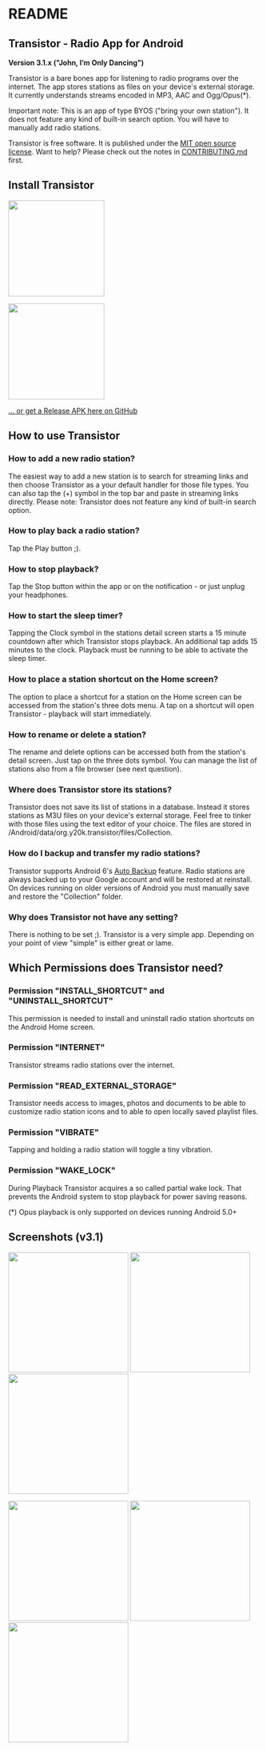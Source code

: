 README
======

Transistor - Radio App for Android
----------------------------------

**Version 3.1.x ("John, I’m Only Dancing")**

Transistor is a bare bones app for listening to radio programs over the internet. The app stores stations as files on your device's external storage. It currently understands streams encoded in MP3, AAC and Ogg/Opus(*).

Important note: This is an app of type BYOS ("bring your own station"). It does not feature any kind of built-in search option. You will have to manually add radio stations.

Transistor is free software. It is published under the [MIT open source license](https://opensource.org/licenses/MIT). Want to help? Please check out the notes in [CONTRIBUTING.md](https://github.com/y20k/transistor/blob/master/CONTRIBUTING.md) first.

Install Transistor
------------------
[<img src="https://play.google.com/intl/de_de/badges/images/generic/en_badge_web_generic.png" width="192">](https://play.google.com/store/apps/details?id=org.y20k.transistor)

[<img src="https://cloud.githubusercontent.com/assets/9103935/14702535/45f6326a-07ab-11e6-9256-469c1dd51c22.png" width="192">](https://f-droid.org/repository/browse/?fdid=org.y20k.transistor)

[... or get a Release APK here on GitHub](https://github.com/y20k/transistor/releases)

How to use Transistor
---------------------
### How to add a new radio station?
The easiest way to add a new station is to search for streaming links and then choose Transistor as a your default handler for those file types. You can also tap the (+) symbol in the top bar and paste in streaming links directly. Please note: Transistor does not feature any kind of built-in search option.

### How to play back a radio station?
Tap the Play button ;).

### How to stop playback?
Tap the Stop button within the app or on the notification - or just unplug your headphones.

### How to start the sleep timer?
Tapping the Clock symbol in the stations detail screen starts a 15 minute countdown after which Transistor stops playback. An additional tap adds 15 minutes to the clock. Playback must be running to be able to activate the sleep timer.

### How to place a station shortcut on the Home screen?
The option to place a shortcut for a station on the Home screen can be accessed from the station's three dots menu. A tap on a shortcut will open Transistor - playback will start immediately.

### How to rename or delete a station?
The rename and delete options can be accessed both from the station's detail screen. Just tap on the three dots symbol. You can manage the list of stations also from a file browser (see next question).

### Where does Transistor store its stations?
Transistor does not save its list of stations in a database. Instead it stores stations as M3U files on your device's external storage. Feel free to tinker with those files using the text editor of your choice. The files are stored in /Android/data/org.y20k.transistor/files/Collection.

### How do I backup and transfer my radio stations?
Transistor supports Android 6's [Auto Backup](http://developer.android.com/about/versions/marshmallow/android-6.0.html#backup) feature. Radio stations are always backed up to your Google account and will be restored at reinstall. On devices running on older versions of Android you must manually save and restore the "Collection" folder.

### Why does Transistor not have any setting?
There is nothing to be set ;). Transistor is a very simple app. Depending on your point of view "simple" is either great or lame.

Which Permissions does Transistor need?
---------------------------------------
### Permission "INSTALL_SHORTCUT" and "UNINSTALL_SHORTCUT"
This permission is needed to install and uninstall radio station shortcuts on the Android Home screen.

### Permission "INTERNET"
Transistor streams radio stations over the internet.

### Permission "READ_EXTERNAL_STORAGE"
Transistor needs access to images, photos and documents to be able to customize radio station icons and to able to open locally saved playlist files.
            
### Permission "VIBRATE"
Tapping and holding a radio station will toggle a tiny vibration.

### Permission "WAKE_LOCK"
During Playback Transistor acquires a so called partial wake lock. That prevents the Android system to stop playback for power saving reasons.

(*) Opus playback is only supported on devices running Android 5.0+

Screenshots (v3.1)
---------------------
[<img src="https://raw.githubusercontent.com/y20k/transistor/master/assets/v3.1-oneplus5/01-lockscreen-active-v3.1-oneplus5.png" width="240">](https://raw.githubusercontent.com/y20k/transistor/master/assets/v3.1-oneplus5/01-lockscreen-active-v3.1-oneplus5.png)
[<img src="https://raw.githubusercontent.com/y20k/transistor/master/assets/v3.1-oneplus5/02-playback-v31-oneplus5.png" width="240">](https://raw.githubusercontent.com/y20k/transistor/master/assets/v3.1-oneplus5/02-playback-v31-oneplus5.png)
[<img src="https://raw.githubusercontent.com/y20k/transistor/master/assets/v3.1-oneplus5/03-details-v3.1-oneplus5.png" width="240">](https://raw.githubusercontent.com/y20k/transistor/master/assets/v3.1-oneplus5/03-details-v3.1-oneplus5.png)

[<img src="https://raw.githubusercontent.com/y20k/transistor/master/assets/v3.1-oneplus5/04-sleeptimer-v3.1-oneplus5.png" width="240">](https://raw.githubusercontent.com/y20k/transistor/master/assets/v3.1-oneplus5/04-sleeptimer-v3.1-oneplus5.png)
[<img src="https://raw.githubusercontent.com/y20k/transistor/master/assets/v3.1-oneplus5/05-homescreen-v3.1-oneplus5.png" width="240">](https://raw.githubusercontent.com/y20k/transistor/master/assets/v3.1-oneplus5/05-homescreen-v3.1-oneplus5.png)
[<img src="https://raw.githubusercontent.com/y20k/transistor/master/assets/v3.1-oneplus5/06-onboarding-v3.1-oneplus5.png" width="240">](https://raw.githubusercontent.com/y20k/transistor/master/assets/v3.1-oneplus5/06-onboarding-v3.1-oneplus5.png)
